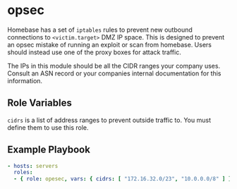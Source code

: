 opsec
=========

Homebase has a set of `iptables` rules to prevent new outbound connections to `<victim.target>` DMZ IP space. This is designed to prevent an opsec mistake of running an exploit or scan from homebase. Users should instead use one of the proxy boxes for attack traffic.

The IPs in this module should be all the CIDR ranges your company uses. Consult an ASN record or your companies internal documentation for this information.


Role Variables
--------------

`cidrs` is a list of address ranges to prevent outside traffic to. You must define them to use this role.


Example Playbook
----------------

```yml
- hosts: servers
  roles:
  - { role: opesec, vars: { cidrs: [ "172.16.32.0/23", "10.0.0.0/8" ] } }
```
